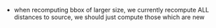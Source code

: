 * when recomputing bbox of larger size, we currently recompute ALL distances to source, 
we should just compute those which are new